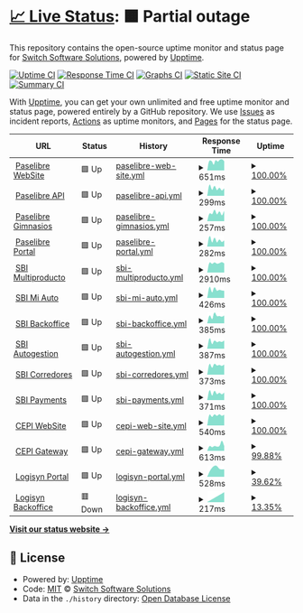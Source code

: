 # [📈 Live Status](https://switch-software-solutions.github.io/status-page): <!--live status--> **🟧 Partial outage**

This repository contains the open-source uptime monitor and status page for [Switch Software Solutions](https://switchsoftware.us), powered by [Upptime](https://github.com/upptime/upptime).

[![Uptime CI](https://github.com/switch-software-solutions/status-page/workflows/Uptime%20CI/badge.svg)](https://github.com/switch-software-solutions/status-page/actions?query=workflow%3A%22Uptime+CI%22)
[![Response Time CI](https://github.com/switch-software-solutions/status-page/workflows/Response%20Time%20CI/badge.svg)](https://github.com/switch-software-solutions/status-page/actions?query=workflow%3A%22Response+Time+CI%22)
[![Graphs CI](https://github.com/switch-software-solutions/status-page/workflows/Graphs%20CI/badge.svg)](https://github.com/switch-software-solutions/status-page/actions?query=workflow%3A%22Graphs+CI%22)
[![Static Site CI](https://github.com/switch-software-solutions/status-page/workflows/Static%20Site%20CI/badge.svg)](https://github.com/switch-software-solutions/status-page/actions?query=workflow%3A%22Static+Site+CI%22)
[![Summary CI](https://github.com/switch-software-solutions/status-page/workflows/Summary%20CI/badge.svg)](https://github.com/switch-software-solutions/status-page/actions?query=workflow%3A%22Summary+CI%22)

With [Upptime](https://upptime.js.org), you can get your own unlimited and free uptime monitor and status page, powered entirely by a GitHub repository. We use [Issues](https://github.com/switch-software-solutions/status-page/issues) as incident reports, [Actions](https://github.com/switch-software-solutions/status-page/actions) as uptime monitors, and [Pages](https://switch-software-solutions.github.io/status-page) for the status page.

<!--start: status pages-->
<!-- This summary is generated by Upptime (https://github.com/upptime/upptime) -->
<!-- Do not edit this manually, your changes will be overwritten -->
<!-- prettier-ignore -->
| URL | Status | History | Response Time | Uptime |
| --- | ------ | ------- | ------------- | ------ |
| <img alt="" src="https://paselibre.uy/assets/images/paselibreLogo.svg" height="13"> [Paselibre WebSite](https://paselibre.uy) | 🟩 Up | [paselibre-web-site.yml](https://github.com/Switch-Software-Solutions/status-page/commits/HEAD/history/paselibre-web-site.yml) | <details><summary><img alt="Response time graph" src="./graphs/paselibre-web-site/response-time-week.png" height="20"> 651ms</summary><br><a href="https://status.switchsoftware.us/history/paselibre-web-site"><img alt="Response time 513" src="https://img.shields.io/endpoint?url=https%3A%2F%2Fraw.githubusercontent.com%2FSwitch-Software-Solutions%2Fstatus-page%2FHEAD%2Fapi%2Fpaselibre-web-site%2Fresponse-time.json"></a><br><a href="https://status.switchsoftware.us/history/paselibre-web-site"><img alt="24-hour response time 635" src="https://img.shields.io/endpoint?url=https%3A%2F%2Fraw.githubusercontent.com%2FSwitch-Software-Solutions%2Fstatus-page%2FHEAD%2Fapi%2Fpaselibre-web-site%2Fresponse-time-day.json"></a><br><a href="https://status.switchsoftware.us/history/paselibre-web-site"><img alt="7-day response time 651" src="https://img.shields.io/endpoint?url=https%3A%2F%2Fraw.githubusercontent.com%2FSwitch-Software-Solutions%2Fstatus-page%2FHEAD%2Fapi%2Fpaselibre-web-site%2Fresponse-time-week.json"></a><br><a href="https://status.switchsoftware.us/history/paselibre-web-site"><img alt="30-day response time 1471" src="https://img.shields.io/endpoint?url=https%3A%2F%2Fraw.githubusercontent.com%2FSwitch-Software-Solutions%2Fstatus-page%2FHEAD%2Fapi%2Fpaselibre-web-site%2Fresponse-time-month.json"></a><br><a href="https://status.switchsoftware.us/history/paselibre-web-site"><img alt="1-year response time 594" src="https://img.shields.io/endpoint?url=https%3A%2F%2Fraw.githubusercontent.com%2FSwitch-Software-Solutions%2Fstatus-page%2FHEAD%2Fapi%2Fpaselibre-web-site%2Fresponse-time-year.json"></a></details> | <details><summary><a href="https://status.switchsoftware.us/history/paselibre-web-site">100.00%</a></summary><a href="https://status.switchsoftware.us/history/paselibre-web-site"><img alt="All-time uptime 99.99%" src="https://img.shields.io/endpoint?url=https%3A%2F%2Fraw.githubusercontent.com%2FSwitch-Software-Solutions%2Fstatus-page%2FHEAD%2Fapi%2Fpaselibre-web-site%2Fuptime.json"></a><br><a href="https://status.switchsoftware.us/history/paselibre-web-site"><img alt="24-hour uptime 100.00%" src="https://img.shields.io/endpoint?url=https%3A%2F%2Fraw.githubusercontent.com%2FSwitch-Software-Solutions%2Fstatus-page%2FHEAD%2Fapi%2Fpaselibre-web-site%2Fuptime-day.json"></a><br><a href="https://status.switchsoftware.us/history/paselibre-web-site"><img alt="7-day uptime 100.00%" src="https://img.shields.io/endpoint?url=https%3A%2F%2Fraw.githubusercontent.com%2FSwitch-Software-Solutions%2Fstatus-page%2FHEAD%2Fapi%2Fpaselibre-web-site%2Fuptime-week.json"></a><br><a href="https://status.switchsoftware.us/history/paselibre-web-site"><img alt="30-day uptime 99.90%" src="https://img.shields.io/endpoint?url=https%3A%2F%2Fraw.githubusercontent.com%2FSwitch-Software-Solutions%2Fstatus-page%2FHEAD%2Fapi%2Fpaselibre-web-site%2Fuptime-month.json"></a><br><a href="https://status.switchsoftware.us/history/paselibre-web-site"><img alt="1-year uptime 99.98%" src="https://img.shields.io/endpoint?url=https%3A%2F%2Fraw.githubusercontent.com%2FSwitch-Software-Solutions%2Fstatus-page%2FHEAD%2Fapi%2Fpaselibre-web-site%2Fuptime-year.json"></a></details>
| <img alt="" src="https://paselibre.uy/assets/images/paselibreLogo.svg" height="13"> [Paselibre API](https://api.paselibre.uy/api/health/liveness) | 🟩 Up | [paselibre-api.yml](https://github.com/Switch-Software-Solutions/status-page/commits/HEAD/history/paselibre-api.yml) | <details><summary><img alt="Response time graph" src="./graphs/paselibre-api/response-time-week.png" height="20"> 299ms</summary><br><a href="https://status.switchsoftware.us/history/paselibre-api"><img alt="Response time 489" src="https://img.shields.io/endpoint?url=https%3A%2F%2Fraw.githubusercontent.com%2FSwitch-Software-Solutions%2Fstatus-page%2FHEAD%2Fapi%2Fpaselibre-api%2Fresponse-time.json"></a><br><a href="https://status.switchsoftware.us/history/paselibre-api"><img alt="24-hour response time 290" src="https://img.shields.io/endpoint?url=https%3A%2F%2Fraw.githubusercontent.com%2FSwitch-Software-Solutions%2Fstatus-page%2FHEAD%2Fapi%2Fpaselibre-api%2Fresponse-time-day.json"></a><br><a href="https://status.switchsoftware.us/history/paselibre-api"><img alt="7-day response time 299" src="https://img.shields.io/endpoint?url=https%3A%2F%2Fraw.githubusercontent.com%2FSwitch-Software-Solutions%2Fstatus-page%2FHEAD%2Fapi%2Fpaselibre-api%2Fresponse-time-week.json"></a><br><a href="https://status.switchsoftware.us/history/paselibre-api"><img alt="30-day response time 1276" src="https://img.shields.io/endpoint?url=https%3A%2F%2Fraw.githubusercontent.com%2FSwitch-Software-Solutions%2Fstatus-page%2FHEAD%2Fapi%2Fpaselibre-api%2Fresponse-time-month.json"></a><br><a href="https://status.switchsoftware.us/history/paselibre-api"><img alt="1-year response time 559" src="https://img.shields.io/endpoint?url=https%3A%2F%2Fraw.githubusercontent.com%2FSwitch-Software-Solutions%2Fstatus-page%2FHEAD%2Fapi%2Fpaselibre-api%2Fresponse-time-year.json"></a></details> | <details><summary><a href="https://status.switchsoftware.us/history/paselibre-api">100.00%</a></summary><a href="https://status.switchsoftware.us/history/paselibre-api"><img alt="All-time uptime 99.95%" src="https://img.shields.io/endpoint?url=https%3A%2F%2Fraw.githubusercontent.com%2FSwitch-Software-Solutions%2Fstatus-page%2FHEAD%2Fapi%2Fpaselibre-api%2Fuptime.json"></a><br><a href="https://status.switchsoftware.us/history/paselibre-api"><img alt="24-hour uptime 100.00%" src="https://img.shields.io/endpoint?url=https%3A%2F%2Fraw.githubusercontent.com%2FSwitch-Software-Solutions%2Fstatus-page%2FHEAD%2Fapi%2Fpaselibre-api%2Fuptime-day.json"></a><br><a href="https://status.switchsoftware.us/history/paselibre-api"><img alt="7-day uptime 100.00%" src="https://img.shields.io/endpoint?url=https%3A%2F%2Fraw.githubusercontent.com%2FSwitch-Software-Solutions%2Fstatus-page%2FHEAD%2Fapi%2Fpaselibre-api%2Fuptime-week.json"></a><br><a href="https://status.switchsoftware.us/history/paselibre-api"><img alt="30-day uptime 99.61%" src="https://img.shields.io/endpoint?url=https%3A%2F%2Fraw.githubusercontent.com%2FSwitch-Software-Solutions%2Fstatus-page%2FHEAD%2Fapi%2Fpaselibre-api%2Fuptime-month.json"></a><br><a href="https://status.switchsoftware.us/history/paselibre-api"><img alt="1-year uptime 99.91%" src="https://img.shields.io/endpoint?url=https%3A%2F%2Fraw.githubusercontent.com%2FSwitch-Software-Solutions%2Fstatus-page%2FHEAD%2Fapi%2Fpaselibre-api%2Fuptime-year.json"></a></details>
| <img alt="" src="https://paselibre.uy/assets/images/paselibreLogo.svg" height="13"> [Paselibre Gimnasios](https://gimnasio.paselibre.uy) | 🟩 Up | [paselibre-gimnasios.yml](https://github.com/Switch-Software-Solutions/status-page/commits/HEAD/history/paselibre-gimnasios.yml) | <details><summary><img alt="Response time graph" src="./graphs/paselibre-gimnasios/response-time-week.png" height="20"> 257ms</summary><br><a href="https://status.switchsoftware.us/history/paselibre-gimnasios"><img alt="Response time 226" src="https://img.shields.io/endpoint?url=https%3A%2F%2Fraw.githubusercontent.com%2FSwitch-Software-Solutions%2Fstatus-page%2FHEAD%2Fapi%2Fpaselibre-gimnasios%2Fresponse-time.json"></a><br><a href="https://status.switchsoftware.us/history/paselibre-gimnasios"><img alt="24-hour response time 311" src="https://img.shields.io/endpoint?url=https%3A%2F%2Fraw.githubusercontent.com%2FSwitch-Software-Solutions%2Fstatus-page%2FHEAD%2Fapi%2Fpaselibre-gimnasios%2Fresponse-time-day.json"></a><br><a href="https://status.switchsoftware.us/history/paselibre-gimnasios"><img alt="7-day response time 257" src="https://img.shields.io/endpoint?url=https%3A%2F%2Fraw.githubusercontent.com%2FSwitch-Software-Solutions%2Fstatus-page%2FHEAD%2Fapi%2Fpaselibre-gimnasios%2Fresponse-time-week.json"></a><br><a href="https://status.switchsoftware.us/history/paselibre-gimnasios"><img alt="30-day response time 227" src="https://img.shields.io/endpoint?url=https%3A%2F%2Fraw.githubusercontent.com%2FSwitch-Software-Solutions%2Fstatus-page%2FHEAD%2Fapi%2Fpaselibre-gimnasios%2Fresponse-time-month.json"></a><br><a href="https://status.switchsoftware.us/history/paselibre-gimnasios"><img alt="1-year response time 234" src="https://img.shields.io/endpoint?url=https%3A%2F%2Fraw.githubusercontent.com%2FSwitch-Software-Solutions%2Fstatus-page%2FHEAD%2Fapi%2Fpaselibre-gimnasios%2Fresponse-time-year.json"></a></details> | <details><summary><a href="https://status.switchsoftware.us/history/paselibre-gimnasios">100.00%</a></summary><a href="https://status.switchsoftware.us/history/paselibre-gimnasios"><img alt="All-time uptime 100.00%" src="https://img.shields.io/endpoint?url=https%3A%2F%2Fraw.githubusercontent.com%2FSwitch-Software-Solutions%2Fstatus-page%2FHEAD%2Fapi%2Fpaselibre-gimnasios%2Fuptime.json"></a><br><a href="https://status.switchsoftware.us/history/paselibre-gimnasios"><img alt="24-hour uptime 100.00%" src="https://img.shields.io/endpoint?url=https%3A%2F%2Fraw.githubusercontent.com%2FSwitch-Software-Solutions%2Fstatus-page%2FHEAD%2Fapi%2Fpaselibre-gimnasios%2Fuptime-day.json"></a><br><a href="https://status.switchsoftware.us/history/paselibre-gimnasios"><img alt="7-day uptime 100.00%" src="https://img.shields.io/endpoint?url=https%3A%2F%2Fraw.githubusercontent.com%2FSwitch-Software-Solutions%2Fstatus-page%2FHEAD%2Fapi%2Fpaselibre-gimnasios%2Fuptime-week.json"></a><br><a href="https://status.switchsoftware.us/history/paselibre-gimnasios"><img alt="30-day uptime 100.00%" src="https://img.shields.io/endpoint?url=https%3A%2F%2Fraw.githubusercontent.com%2FSwitch-Software-Solutions%2Fstatus-page%2FHEAD%2Fapi%2Fpaselibre-gimnasios%2Fuptime-month.json"></a><br><a href="https://status.switchsoftware.us/history/paselibre-gimnasios"><img alt="1-year uptime 99.99%" src="https://img.shields.io/endpoint?url=https%3A%2F%2Fraw.githubusercontent.com%2FSwitch-Software-Solutions%2Fstatus-page%2FHEAD%2Fapi%2Fpaselibre-gimnasios%2Fuptime-year.json"></a></details>
| <img alt="" src="https://paselibre.uy/assets/images/paselibreLogo.svg" height="13"> [Paselibre Portal](https://portal.paselibre.uy) | 🟩 Up | [paselibre-portal.yml](https://github.com/Switch-Software-Solutions/status-page/commits/HEAD/history/paselibre-portal.yml) | <details><summary><img alt="Response time graph" src="./graphs/paselibre-portal/response-time-week.png" height="20"> 282ms</summary><br><a href="https://status.switchsoftware.us/history/paselibre-portal"><img alt="Response time 240" src="https://img.shields.io/endpoint?url=https%3A%2F%2Fraw.githubusercontent.com%2FSwitch-Software-Solutions%2Fstatus-page%2FHEAD%2Fapi%2Fpaselibre-portal%2Fresponse-time.json"></a><br><a href="https://status.switchsoftware.us/history/paselibre-portal"><img alt="24-hour response time 266" src="https://img.shields.io/endpoint?url=https%3A%2F%2Fraw.githubusercontent.com%2FSwitch-Software-Solutions%2Fstatus-page%2FHEAD%2Fapi%2Fpaselibre-portal%2Fresponse-time-day.json"></a><br><a href="https://status.switchsoftware.us/history/paselibre-portal"><img alt="7-day response time 282" src="https://img.shields.io/endpoint?url=https%3A%2F%2Fraw.githubusercontent.com%2FSwitch-Software-Solutions%2Fstatus-page%2FHEAD%2Fapi%2Fpaselibre-portal%2Fresponse-time-week.json"></a><br><a href="https://status.switchsoftware.us/history/paselibre-portal"><img alt="30-day response time 234" src="https://img.shields.io/endpoint?url=https%3A%2F%2Fraw.githubusercontent.com%2FSwitch-Software-Solutions%2Fstatus-page%2FHEAD%2Fapi%2Fpaselibre-portal%2Fresponse-time-month.json"></a><br><a href="https://status.switchsoftware.us/history/paselibre-portal"><img alt="1-year response time 250" src="https://img.shields.io/endpoint?url=https%3A%2F%2Fraw.githubusercontent.com%2FSwitch-Software-Solutions%2Fstatus-page%2FHEAD%2Fapi%2Fpaselibre-portal%2Fresponse-time-year.json"></a></details> | <details><summary><a href="https://status.switchsoftware.us/history/paselibre-portal">100.00%</a></summary><a href="https://status.switchsoftware.us/history/paselibre-portal"><img alt="All-time uptime 100.00%" src="https://img.shields.io/endpoint?url=https%3A%2F%2Fraw.githubusercontent.com%2FSwitch-Software-Solutions%2Fstatus-page%2FHEAD%2Fapi%2Fpaselibre-portal%2Fuptime.json"></a><br><a href="https://status.switchsoftware.us/history/paselibre-portal"><img alt="24-hour uptime 100.00%" src="https://img.shields.io/endpoint?url=https%3A%2F%2Fraw.githubusercontent.com%2FSwitch-Software-Solutions%2Fstatus-page%2FHEAD%2Fapi%2Fpaselibre-portal%2Fuptime-day.json"></a><br><a href="https://status.switchsoftware.us/history/paselibre-portal"><img alt="7-day uptime 100.00%" src="https://img.shields.io/endpoint?url=https%3A%2F%2Fraw.githubusercontent.com%2FSwitch-Software-Solutions%2Fstatus-page%2FHEAD%2Fapi%2Fpaselibre-portal%2Fuptime-week.json"></a><br><a href="https://status.switchsoftware.us/history/paselibre-portal"><img alt="30-day uptime 100.00%" src="https://img.shields.io/endpoint?url=https%3A%2F%2Fraw.githubusercontent.com%2FSwitch-Software-Solutions%2Fstatus-page%2FHEAD%2Fapi%2Fpaselibre-portal%2Fuptime-month.json"></a><br><a href="https://status.switchsoftware.us/history/paselibre-portal"><img alt="1-year uptime 99.99%" src="https://img.shields.io/endpoint?url=https%3A%2F%2Fraw.githubusercontent.com%2FSwitch-Software-Solutions%2Fstatus-page%2FHEAD%2Fapi%2Fpaselibre-portal%2Fuptime-year.json"></a></details>
| <img alt="" src="https://sbi.uy/assets/images/logos/logo-SBI.svg" height="13"> [SBI Multiproducto](https://sbi.uy) | 🟩 Up | [sbi-multiproducto.yml](https://github.com/Switch-Software-Solutions/status-page/commits/HEAD/history/sbi-multiproducto.yml) | <details><summary><img alt="Response time graph" src="./graphs/sbi-multiproducto/response-time-week.png" height="20"> 2910ms</summary><br><a href="https://status.switchsoftware.us/history/sbi-multiproducto"><img alt="Response time 1739" src="https://img.shields.io/endpoint?url=https%3A%2F%2Fraw.githubusercontent.com%2FSwitch-Software-Solutions%2Fstatus-page%2FHEAD%2Fapi%2Fsbi-multiproducto%2Fresponse-time.json"></a><br><a href="https://status.switchsoftware.us/history/sbi-multiproducto"><img alt="24-hour response time 2786" src="https://img.shields.io/endpoint?url=https%3A%2F%2Fraw.githubusercontent.com%2FSwitch-Software-Solutions%2Fstatus-page%2FHEAD%2Fapi%2Fsbi-multiproducto%2Fresponse-time-day.json"></a><br><a href="https://status.switchsoftware.us/history/sbi-multiproducto"><img alt="7-day response time 2910" src="https://img.shields.io/endpoint?url=https%3A%2F%2Fraw.githubusercontent.com%2FSwitch-Software-Solutions%2Fstatus-page%2FHEAD%2Fapi%2Fsbi-multiproducto%2Fresponse-time-week.json"></a><br><a href="https://status.switchsoftware.us/history/sbi-multiproducto"><img alt="30-day response time 3208" src="https://img.shields.io/endpoint?url=https%3A%2F%2Fraw.githubusercontent.com%2FSwitch-Software-Solutions%2Fstatus-page%2FHEAD%2Fapi%2Fsbi-multiproducto%2Fresponse-time-month.json"></a><br><a href="https://status.switchsoftware.us/history/sbi-multiproducto"><img alt="1-year response time 2187" src="https://img.shields.io/endpoint?url=https%3A%2F%2Fraw.githubusercontent.com%2FSwitch-Software-Solutions%2Fstatus-page%2FHEAD%2Fapi%2Fsbi-multiproducto%2Fresponse-time-year.json"></a></details> | <details><summary><a href="https://status.switchsoftware.us/history/sbi-multiproducto">100.00%</a></summary><a href="https://status.switchsoftware.us/history/sbi-multiproducto"><img alt="All-time uptime 98.20%" src="https://img.shields.io/endpoint?url=https%3A%2F%2Fraw.githubusercontent.com%2FSwitch-Software-Solutions%2Fstatus-page%2FHEAD%2Fapi%2Fsbi-multiproducto%2Fuptime.json"></a><br><a href="https://status.switchsoftware.us/history/sbi-multiproducto"><img alt="24-hour uptime 100.00%" src="https://img.shields.io/endpoint?url=https%3A%2F%2Fraw.githubusercontent.com%2FSwitch-Software-Solutions%2Fstatus-page%2FHEAD%2Fapi%2Fsbi-multiproducto%2Fuptime-day.json"></a><br><a href="https://status.switchsoftware.us/history/sbi-multiproducto"><img alt="7-day uptime 100.00%" src="https://img.shields.io/endpoint?url=https%3A%2F%2Fraw.githubusercontent.com%2FSwitch-Software-Solutions%2Fstatus-page%2FHEAD%2Fapi%2Fsbi-multiproducto%2Fuptime-week.json"></a><br><a href="https://status.switchsoftware.us/history/sbi-multiproducto"><img alt="30-day uptime 63.97%" src="https://img.shields.io/endpoint?url=https%3A%2F%2Fraw.githubusercontent.com%2FSwitch-Software-Solutions%2Fstatus-page%2FHEAD%2Fapi%2Fsbi-multiproducto%2Fuptime-month.json"></a><br><a href="https://status.switchsoftware.us/history/sbi-multiproducto"><img alt="1-year uptime 96.80%" src="https://img.shields.io/endpoint?url=https%3A%2F%2Fraw.githubusercontent.com%2FSwitch-Software-Solutions%2Fstatus-page%2FHEAD%2Fapi%2Fsbi-multiproducto%2Fuptime-year.json"></a></details>
| <img alt="" src="https://sbi.uy/assets/images/logos/logo-SBI.svg" height="13"> [SBI Mi Auto](https://miauto.sbi.uy) | 🟩 Up | [sbi-mi-auto.yml](https://github.com/Switch-Software-Solutions/status-page/commits/HEAD/history/sbi-mi-auto.yml) | <details><summary><img alt="Response time graph" src="./graphs/sbi-mi-auto/response-time-week.png" height="20"> 426ms</summary><br><a href="https://status.switchsoftware.us/history/sbi-mi-auto"><img alt="Response time 328" src="https://img.shields.io/endpoint?url=https%3A%2F%2Fraw.githubusercontent.com%2FSwitch-Software-Solutions%2Fstatus-page%2FHEAD%2Fapi%2Fsbi-mi-auto%2Fresponse-time.json"></a><br><a href="https://status.switchsoftware.us/history/sbi-mi-auto"><img alt="24-hour response time 371" src="https://img.shields.io/endpoint?url=https%3A%2F%2Fraw.githubusercontent.com%2FSwitch-Software-Solutions%2Fstatus-page%2FHEAD%2Fapi%2Fsbi-mi-auto%2Fresponse-time-day.json"></a><br><a href="https://status.switchsoftware.us/history/sbi-mi-auto"><img alt="7-day response time 426" src="https://img.shields.io/endpoint?url=https%3A%2F%2Fraw.githubusercontent.com%2FSwitch-Software-Solutions%2Fstatus-page%2FHEAD%2Fapi%2Fsbi-mi-auto%2Fresponse-time-week.json"></a><br><a href="https://status.switchsoftware.us/history/sbi-mi-auto"><img alt="30-day response time 342" src="https://img.shields.io/endpoint?url=https%3A%2F%2Fraw.githubusercontent.com%2FSwitch-Software-Solutions%2Fstatus-page%2FHEAD%2Fapi%2Fsbi-mi-auto%2Fresponse-time-month.json"></a><br><a href="https://status.switchsoftware.us/history/sbi-mi-auto"><img alt="1-year response time 346" src="https://img.shields.io/endpoint?url=https%3A%2F%2Fraw.githubusercontent.com%2FSwitch-Software-Solutions%2Fstatus-page%2FHEAD%2Fapi%2Fsbi-mi-auto%2Fresponse-time-year.json"></a></details> | <details><summary><a href="https://status.switchsoftware.us/history/sbi-mi-auto">100.00%</a></summary><a href="https://status.switchsoftware.us/history/sbi-mi-auto"><img alt="All-time uptime 99.91%" src="https://img.shields.io/endpoint?url=https%3A%2F%2Fraw.githubusercontent.com%2FSwitch-Software-Solutions%2Fstatus-page%2FHEAD%2Fapi%2Fsbi-mi-auto%2Fuptime.json"></a><br><a href="https://status.switchsoftware.us/history/sbi-mi-auto"><img alt="24-hour uptime 100.00%" src="https://img.shields.io/endpoint?url=https%3A%2F%2Fraw.githubusercontent.com%2FSwitch-Software-Solutions%2Fstatus-page%2FHEAD%2Fapi%2Fsbi-mi-auto%2Fuptime-day.json"></a><br><a href="https://status.switchsoftware.us/history/sbi-mi-auto"><img alt="7-day uptime 100.00%" src="https://img.shields.io/endpoint?url=https%3A%2F%2Fraw.githubusercontent.com%2FSwitch-Software-Solutions%2Fstatus-page%2FHEAD%2Fapi%2Fsbi-mi-auto%2Fuptime-week.json"></a><br><a href="https://status.switchsoftware.us/history/sbi-mi-auto"><img alt="30-day uptime 100.00%" src="https://img.shields.io/endpoint?url=https%3A%2F%2Fraw.githubusercontent.com%2FSwitch-Software-Solutions%2Fstatus-page%2FHEAD%2Fapi%2Fsbi-mi-auto%2Fuptime-month.json"></a><br><a href="https://status.switchsoftware.us/history/sbi-mi-auto"><img alt="1-year uptime 99.98%" src="https://img.shields.io/endpoint?url=https%3A%2F%2Fraw.githubusercontent.com%2FSwitch-Software-Solutions%2Fstatus-page%2FHEAD%2Fapi%2Fsbi-mi-auto%2Fuptime-year.json"></a></details>
| <img alt="" src="https://sbi.uy/assets/images/logos/logo-SBI.svg" height="13"> [SBI Backoffice](https://back.sbi.uy) | 🟩 Up | [sbi-backoffice.yml](https://github.com/Switch-Software-Solutions/status-page/commits/HEAD/history/sbi-backoffice.yml) | <details><summary><img alt="Response time graph" src="./graphs/sbi-backoffice/response-time-week.png" height="20"> 385ms</summary><br><a href="https://status.switchsoftware.us/history/sbi-backoffice"><img alt="Response time 371" src="https://img.shields.io/endpoint?url=https%3A%2F%2Fraw.githubusercontent.com%2FSwitch-Software-Solutions%2Fstatus-page%2FHEAD%2Fapi%2Fsbi-backoffice%2Fresponse-time.json"></a><br><a href="https://status.switchsoftware.us/history/sbi-backoffice"><img alt="24-hour response time 404" src="https://img.shields.io/endpoint?url=https%3A%2F%2Fraw.githubusercontent.com%2FSwitch-Software-Solutions%2Fstatus-page%2FHEAD%2Fapi%2Fsbi-backoffice%2Fresponse-time-day.json"></a><br><a href="https://status.switchsoftware.us/history/sbi-backoffice"><img alt="7-day response time 385" src="https://img.shields.io/endpoint?url=https%3A%2F%2Fraw.githubusercontent.com%2FSwitch-Software-Solutions%2Fstatus-page%2FHEAD%2Fapi%2Fsbi-backoffice%2Fresponse-time-week.json"></a><br><a href="https://status.switchsoftware.us/history/sbi-backoffice"><img alt="30-day response time 333" src="https://img.shields.io/endpoint?url=https%3A%2F%2Fraw.githubusercontent.com%2FSwitch-Software-Solutions%2Fstatus-page%2FHEAD%2Fapi%2Fsbi-backoffice%2Fresponse-time-month.json"></a><br><a href="https://status.switchsoftware.us/history/sbi-backoffice"><img alt="1-year response time 357" src="https://img.shields.io/endpoint?url=https%3A%2F%2Fraw.githubusercontent.com%2FSwitch-Software-Solutions%2Fstatus-page%2FHEAD%2Fapi%2Fsbi-backoffice%2Fresponse-time-year.json"></a></details> | <details><summary><a href="https://status.switchsoftware.us/history/sbi-backoffice">100.00%</a></summary><a href="https://status.switchsoftware.us/history/sbi-backoffice"><img alt="All-time uptime 99.75%" src="https://img.shields.io/endpoint?url=https%3A%2F%2Fraw.githubusercontent.com%2FSwitch-Software-Solutions%2Fstatus-page%2FHEAD%2Fapi%2Fsbi-backoffice%2Fuptime.json"></a><br><a href="https://status.switchsoftware.us/history/sbi-backoffice"><img alt="24-hour uptime 100.00%" src="https://img.shields.io/endpoint?url=https%3A%2F%2Fraw.githubusercontent.com%2FSwitch-Software-Solutions%2Fstatus-page%2FHEAD%2Fapi%2Fsbi-backoffice%2Fuptime-day.json"></a><br><a href="https://status.switchsoftware.us/history/sbi-backoffice"><img alt="7-day uptime 100.00%" src="https://img.shields.io/endpoint?url=https%3A%2F%2Fraw.githubusercontent.com%2FSwitch-Software-Solutions%2Fstatus-page%2FHEAD%2Fapi%2Fsbi-backoffice%2Fuptime-week.json"></a><br><a href="https://status.switchsoftware.us/history/sbi-backoffice"><img alt="30-day uptime 100.00%" src="https://img.shields.io/endpoint?url=https%3A%2F%2Fraw.githubusercontent.com%2FSwitch-Software-Solutions%2Fstatus-page%2FHEAD%2Fapi%2Fsbi-backoffice%2Fuptime-month.json"></a><br><a href="https://status.switchsoftware.us/history/sbi-backoffice"><img alt="1-year uptime 99.93%" src="https://img.shields.io/endpoint?url=https%3A%2F%2Fraw.githubusercontent.com%2FSwitch-Software-Solutions%2Fstatus-page%2FHEAD%2Fapi%2Fsbi-backoffice%2Fuptime-year.json"></a></details>
| <img alt="" src="https://sbi.uy/assets/images/logos/logo-SBI.svg" height="13"> [SBI Autogestion](https://autogestion.sbi.uy) | 🟩 Up | [sbi-autogestion.yml](https://github.com/Switch-Software-Solutions/status-page/commits/HEAD/history/sbi-autogestion.yml) | <details><summary><img alt="Response time graph" src="./graphs/sbi-autogestion/response-time-week.png" height="20"> 387ms</summary><br><a href="https://status.switchsoftware.us/history/sbi-autogestion"><img alt="Response time 365" src="https://img.shields.io/endpoint?url=https%3A%2F%2Fraw.githubusercontent.com%2FSwitch-Software-Solutions%2Fstatus-page%2FHEAD%2Fapi%2Fsbi-autogestion%2Fresponse-time.json"></a><br><a href="https://status.switchsoftware.us/history/sbi-autogestion"><img alt="24-hour response time 427" src="https://img.shields.io/endpoint?url=https%3A%2F%2Fraw.githubusercontent.com%2FSwitch-Software-Solutions%2Fstatus-page%2FHEAD%2Fapi%2Fsbi-autogestion%2Fresponse-time-day.json"></a><br><a href="https://status.switchsoftware.us/history/sbi-autogestion"><img alt="7-day response time 387" src="https://img.shields.io/endpoint?url=https%3A%2F%2Fraw.githubusercontent.com%2FSwitch-Software-Solutions%2Fstatus-page%2FHEAD%2Fapi%2Fsbi-autogestion%2Fresponse-time-week.json"></a><br><a href="https://status.switchsoftware.us/history/sbi-autogestion"><img alt="30-day response time 332" src="https://img.shields.io/endpoint?url=https%3A%2F%2Fraw.githubusercontent.com%2FSwitch-Software-Solutions%2Fstatus-page%2FHEAD%2Fapi%2Fsbi-autogestion%2Fresponse-time-month.json"></a><br><a href="https://status.switchsoftware.us/history/sbi-autogestion"><img alt="1-year response time 402" src="https://img.shields.io/endpoint?url=https%3A%2F%2Fraw.githubusercontent.com%2FSwitch-Software-Solutions%2Fstatus-page%2FHEAD%2Fapi%2Fsbi-autogestion%2Fresponse-time-year.json"></a></details> | <details><summary><a href="https://status.switchsoftware.us/history/sbi-autogestion">100.00%</a></summary><a href="https://status.switchsoftware.us/history/sbi-autogestion"><img alt="All-time uptime 99.75%" src="https://img.shields.io/endpoint?url=https%3A%2F%2Fraw.githubusercontent.com%2FSwitch-Software-Solutions%2Fstatus-page%2FHEAD%2Fapi%2Fsbi-autogestion%2Fuptime.json"></a><br><a href="https://status.switchsoftware.us/history/sbi-autogestion"><img alt="24-hour uptime 100.00%" src="https://img.shields.io/endpoint?url=https%3A%2F%2Fraw.githubusercontent.com%2FSwitch-Software-Solutions%2Fstatus-page%2FHEAD%2Fapi%2Fsbi-autogestion%2Fuptime-day.json"></a><br><a href="https://status.switchsoftware.us/history/sbi-autogestion"><img alt="7-day uptime 100.00%" src="https://img.shields.io/endpoint?url=https%3A%2F%2Fraw.githubusercontent.com%2FSwitch-Software-Solutions%2Fstatus-page%2FHEAD%2Fapi%2Fsbi-autogestion%2Fuptime-week.json"></a><br><a href="https://status.switchsoftware.us/history/sbi-autogestion"><img alt="30-day uptime 100.00%" src="https://img.shields.io/endpoint?url=https%3A%2F%2Fraw.githubusercontent.com%2FSwitch-Software-Solutions%2Fstatus-page%2FHEAD%2Fapi%2Fsbi-autogestion%2Fuptime-month.json"></a><br><a href="https://status.switchsoftware.us/history/sbi-autogestion"><img alt="1-year uptime 99.93%" src="https://img.shields.io/endpoint?url=https%3A%2F%2Fraw.githubusercontent.com%2FSwitch-Software-Solutions%2Fstatus-page%2FHEAD%2Fapi%2Fsbi-autogestion%2Fuptime-year.json"></a></details>
| <img alt="" src="https://sbi.uy/assets/images/logos/logo-SBI.svg" height="13"> [SBI Corredores](https://corredores.sbi.uy) | 🟩 Up | [sbi-corredores.yml](https://github.com/Switch-Software-Solutions/status-page/commits/HEAD/history/sbi-corredores.yml) | <details><summary><img alt="Response time graph" src="./graphs/sbi-corredores/response-time-week.png" height="20"> 373ms</summary><br><a href="https://status.switchsoftware.us/history/sbi-corredores"><img alt="Response time 319" src="https://img.shields.io/endpoint?url=https%3A%2F%2Fraw.githubusercontent.com%2FSwitch-Software-Solutions%2Fstatus-page%2FHEAD%2Fapi%2Fsbi-corredores%2Fresponse-time.json"></a><br><a href="https://status.switchsoftware.us/history/sbi-corredores"><img alt="24-hour response time 396" src="https://img.shields.io/endpoint?url=https%3A%2F%2Fraw.githubusercontent.com%2FSwitch-Software-Solutions%2Fstatus-page%2FHEAD%2Fapi%2Fsbi-corredores%2Fresponse-time-day.json"></a><br><a href="https://status.switchsoftware.us/history/sbi-corredores"><img alt="7-day response time 373" src="https://img.shields.io/endpoint?url=https%3A%2F%2Fraw.githubusercontent.com%2FSwitch-Software-Solutions%2Fstatus-page%2FHEAD%2Fapi%2Fsbi-corredores%2Fresponse-time-week.json"></a><br><a href="https://status.switchsoftware.us/history/sbi-corredores"><img alt="30-day response time 330" src="https://img.shields.io/endpoint?url=https%3A%2F%2Fraw.githubusercontent.com%2FSwitch-Software-Solutions%2Fstatus-page%2FHEAD%2Fapi%2Fsbi-corredores%2Fresponse-time-month.json"></a><br><a href="https://status.switchsoftware.us/history/sbi-corredores"><img alt="1-year response time 333" src="https://img.shields.io/endpoint?url=https%3A%2F%2Fraw.githubusercontent.com%2FSwitch-Software-Solutions%2Fstatus-page%2FHEAD%2Fapi%2Fsbi-corredores%2Fresponse-time-year.json"></a></details> | <details><summary><a href="https://status.switchsoftware.us/history/sbi-corredores">100.00%</a></summary><a href="https://status.switchsoftware.us/history/sbi-corredores"><img alt="All-time uptime 99.92%" src="https://img.shields.io/endpoint?url=https%3A%2F%2Fraw.githubusercontent.com%2FSwitch-Software-Solutions%2Fstatus-page%2FHEAD%2Fapi%2Fsbi-corredores%2Fuptime.json"></a><br><a href="https://status.switchsoftware.us/history/sbi-corredores"><img alt="24-hour uptime 100.00%" src="https://img.shields.io/endpoint?url=https%3A%2F%2Fraw.githubusercontent.com%2FSwitch-Software-Solutions%2Fstatus-page%2FHEAD%2Fapi%2Fsbi-corredores%2Fuptime-day.json"></a><br><a href="https://status.switchsoftware.us/history/sbi-corredores"><img alt="7-day uptime 100.00%" src="https://img.shields.io/endpoint?url=https%3A%2F%2Fraw.githubusercontent.com%2FSwitch-Software-Solutions%2Fstatus-page%2FHEAD%2Fapi%2Fsbi-corredores%2Fuptime-week.json"></a><br><a href="https://status.switchsoftware.us/history/sbi-corredores"><img alt="30-day uptime 100.00%" src="https://img.shields.io/endpoint?url=https%3A%2F%2Fraw.githubusercontent.com%2FSwitch-Software-Solutions%2Fstatus-page%2FHEAD%2Fapi%2Fsbi-corredores%2Fuptime-month.json"></a><br><a href="https://status.switchsoftware.us/history/sbi-corredores"><img alt="1-year uptime 99.99%" src="https://img.shields.io/endpoint?url=https%3A%2F%2Fraw.githubusercontent.com%2FSwitch-Software-Solutions%2Fstatus-page%2FHEAD%2Fapi%2Fsbi-corredores%2Fuptime-year.json"></a></details>
| <img alt="" src="https://sbi.uy/assets/images/logos/logo-SBI.svg" height="13"> [SBI Payments](https://payments.sbi.uy) | 🟩 Up | [sbi-payments.yml](https://github.com/Switch-Software-Solutions/status-page/commits/HEAD/history/sbi-payments.yml) | <details><summary><img alt="Response time graph" src="./graphs/sbi-payments/response-time-week.png" height="20"> 371ms</summary><br><a href="https://status.switchsoftware.us/history/sbi-payments"><img alt="Response time 297" src="https://img.shields.io/endpoint?url=https%3A%2F%2Fraw.githubusercontent.com%2FSwitch-Software-Solutions%2Fstatus-page%2FHEAD%2Fapi%2Fsbi-payments%2Fresponse-time.json"></a><br><a href="https://status.switchsoftware.us/history/sbi-payments"><img alt="24-hour response time 384" src="https://img.shields.io/endpoint?url=https%3A%2F%2Fraw.githubusercontent.com%2FSwitch-Software-Solutions%2Fstatus-page%2FHEAD%2Fapi%2Fsbi-payments%2Fresponse-time-day.json"></a><br><a href="https://status.switchsoftware.us/history/sbi-payments"><img alt="7-day response time 371" src="https://img.shields.io/endpoint?url=https%3A%2F%2Fraw.githubusercontent.com%2FSwitch-Software-Solutions%2Fstatus-page%2FHEAD%2Fapi%2Fsbi-payments%2Fresponse-time-week.json"></a><br><a href="https://status.switchsoftware.us/history/sbi-payments"><img alt="30-day response time 282" src="https://img.shields.io/endpoint?url=https%3A%2F%2Fraw.githubusercontent.com%2FSwitch-Software-Solutions%2Fstatus-page%2FHEAD%2Fapi%2Fsbi-payments%2Fresponse-time-month.json"></a><br><a href="https://status.switchsoftware.us/history/sbi-payments"><img alt="1-year response time 310" src="https://img.shields.io/endpoint?url=https%3A%2F%2Fraw.githubusercontent.com%2FSwitch-Software-Solutions%2Fstatus-page%2FHEAD%2Fapi%2Fsbi-payments%2Fresponse-time-year.json"></a></details> | <details><summary><a href="https://status.switchsoftware.us/history/sbi-payments">100.00%</a></summary><a href="https://status.switchsoftware.us/history/sbi-payments"><img alt="All-time uptime 99.68%" src="https://img.shields.io/endpoint?url=https%3A%2F%2Fraw.githubusercontent.com%2FSwitch-Software-Solutions%2Fstatus-page%2FHEAD%2Fapi%2Fsbi-payments%2Fuptime.json"></a><br><a href="https://status.switchsoftware.us/history/sbi-payments"><img alt="24-hour uptime 100.00%" src="https://img.shields.io/endpoint?url=https%3A%2F%2Fraw.githubusercontent.com%2FSwitch-Software-Solutions%2Fstatus-page%2FHEAD%2Fapi%2Fsbi-payments%2Fuptime-day.json"></a><br><a href="https://status.switchsoftware.us/history/sbi-payments"><img alt="7-day uptime 100.00%" src="https://img.shields.io/endpoint?url=https%3A%2F%2Fraw.githubusercontent.com%2FSwitch-Software-Solutions%2Fstatus-page%2FHEAD%2Fapi%2Fsbi-payments%2Fuptime-week.json"></a><br><a href="https://status.switchsoftware.us/history/sbi-payments"><img alt="30-day uptime 100.00%" src="https://img.shields.io/endpoint?url=https%3A%2F%2Fraw.githubusercontent.com%2FSwitch-Software-Solutions%2Fstatus-page%2FHEAD%2Fapi%2Fsbi-payments%2Fuptime-month.json"></a><br><a href="https://status.switchsoftware.us/history/sbi-payments"><img alt="1-year uptime 99.79%" src="https://img.shields.io/endpoint?url=https%3A%2F%2Fraw.githubusercontent.com%2FSwitch-Software-Solutions%2Fstatus-page%2FHEAD%2Fapi%2Fsbi-payments%2Fuptime-year.json"></a></details>
| <img alt="" src="https://icons.duckduckgo.com/ip3/web-cau-prod.switch.com.uy.ico" height="13"> [CEPI WebSite](http://web-cau-prod.switch.com.uy) | 🟩 Up | [cepi-web-site.yml](https://github.com/Switch-Software-Solutions/status-page/commits/HEAD/history/cepi-web-site.yml) | <details><summary><img alt="Response time graph" src="./graphs/cepi-web-site/response-time-week.png" height="20"> 540ms</summary><br><a href="https://status.switchsoftware.us/history/cepi-web-site"><img alt="Response time 635" src="https://img.shields.io/endpoint?url=https%3A%2F%2Fraw.githubusercontent.com%2FSwitch-Software-Solutions%2Fstatus-page%2FHEAD%2Fapi%2Fcepi-web-site%2Fresponse-time.json"></a><br><a href="https://status.switchsoftware.us/history/cepi-web-site"><img alt="24-hour response time 565" src="https://img.shields.io/endpoint?url=https%3A%2F%2Fraw.githubusercontent.com%2FSwitch-Software-Solutions%2Fstatus-page%2FHEAD%2Fapi%2Fcepi-web-site%2Fresponse-time-day.json"></a><br><a href="https://status.switchsoftware.us/history/cepi-web-site"><img alt="7-day response time 540" src="https://img.shields.io/endpoint?url=https%3A%2F%2Fraw.githubusercontent.com%2FSwitch-Software-Solutions%2Fstatus-page%2FHEAD%2Fapi%2Fcepi-web-site%2Fresponse-time-week.json"></a><br><a href="https://status.switchsoftware.us/history/cepi-web-site"><img alt="30-day response time 610" src="https://img.shields.io/endpoint?url=https%3A%2F%2Fraw.githubusercontent.com%2FSwitch-Software-Solutions%2Fstatus-page%2FHEAD%2Fapi%2Fcepi-web-site%2Fresponse-time-month.json"></a><br><a href="https://status.switchsoftware.us/history/cepi-web-site"><img alt="1-year response time 633" src="https://img.shields.io/endpoint?url=https%3A%2F%2Fraw.githubusercontent.com%2FSwitch-Software-Solutions%2Fstatus-page%2FHEAD%2Fapi%2Fcepi-web-site%2Fresponse-time-year.json"></a></details> | <details><summary><a href="https://status.switchsoftware.us/history/cepi-web-site">100.00%</a></summary><a href="https://status.switchsoftware.us/history/cepi-web-site"><img alt="All-time uptime 99.66%" src="https://img.shields.io/endpoint?url=https%3A%2F%2Fraw.githubusercontent.com%2FSwitch-Software-Solutions%2Fstatus-page%2FHEAD%2Fapi%2Fcepi-web-site%2Fuptime.json"></a><br><a href="https://status.switchsoftware.us/history/cepi-web-site"><img alt="24-hour uptime 100.00%" src="https://img.shields.io/endpoint?url=https%3A%2F%2Fraw.githubusercontent.com%2FSwitch-Software-Solutions%2Fstatus-page%2FHEAD%2Fapi%2Fcepi-web-site%2Fuptime-day.json"></a><br><a href="https://status.switchsoftware.us/history/cepi-web-site"><img alt="7-day uptime 100.00%" src="https://img.shields.io/endpoint?url=https%3A%2F%2Fraw.githubusercontent.com%2FSwitch-Software-Solutions%2Fstatus-page%2FHEAD%2Fapi%2Fcepi-web-site%2Fuptime-week.json"></a><br><a href="https://status.switchsoftware.us/history/cepi-web-site"><img alt="30-day uptime 100.00%" src="https://img.shields.io/endpoint?url=https%3A%2F%2Fraw.githubusercontent.com%2FSwitch-Software-Solutions%2Fstatus-page%2FHEAD%2Fapi%2Fcepi-web-site%2Fuptime-month.json"></a><br><a href="https://status.switchsoftware.us/history/cepi-web-site"><img alt="1-year uptime 99.97%" src="https://img.shields.io/endpoint?url=https%3A%2F%2Fraw.githubusercontent.com%2FSwitch-Software-Solutions%2Fstatus-page%2FHEAD%2Fapi%2Fcepi-web-site%2Fuptime-year.json"></a></details>
| <img alt="" src="https://icons.duckduckgo.com/ip3/api-cau-prod.switch.com.uy.ico" height="13"> [CEPI Gateway](http://api-cau-prod.switch.com.uy/api/health/liveness) | 🟩 Up | [cepi-gateway.yml](https://github.com/Switch-Software-Solutions/status-page/commits/HEAD/history/cepi-gateway.yml) | <details><summary><img alt="Response time graph" src="./graphs/cepi-gateway/response-time-week.png" height="20"> 613ms</summary><br><a href="https://status.switchsoftware.us/history/cepi-gateway"><img alt="Response time 629" src="https://img.shields.io/endpoint?url=https%3A%2F%2Fraw.githubusercontent.com%2FSwitch-Software-Solutions%2Fstatus-page%2FHEAD%2Fapi%2Fcepi-gateway%2Fresponse-time.json"></a><br><a href="https://status.switchsoftware.us/history/cepi-gateway"><img alt="24-hour response time 539" src="https://img.shields.io/endpoint?url=https%3A%2F%2Fraw.githubusercontent.com%2FSwitch-Software-Solutions%2Fstatus-page%2FHEAD%2Fapi%2Fcepi-gateway%2Fresponse-time-day.json"></a><br><a href="https://status.switchsoftware.us/history/cepi-gateway"><img alt="7-day response time 613" src="https://img.shields.io/endpoint?url=https%3A%2F%2Fraw.githubusercontent.com%2FSwitch-Software-Solutions%2Fstatus-page%2FHEAD%2Fapi%2Fcepi-gateway%2Fresponse-time-week.json"></a><br><a href="https://status.switchsoftware.us/history/cepi-gateway"><img alt="30-day response time 703" src="https://img.shields.io/endpoint?url=https%3A%2F%2Fraw.githubusercontent.com%2FSwitch-Software-Solutions%2Fstatus-page%2FHEAD%2Fapi%2Fcepi-gateway%2Fresponse-time-month.json"></a><br><a href="https://status.switchsoftware.us/history/cepi-gateway"><img alt="1-year response time 625" src="https://img.shields.io/endpoint?url=https%3A%2F%2Fraw.githubusercontent.com%2FSwitch-Software-Solutions%2Fstatus-page%2FHEAD%2Fapi%2Fcepi-gateway%2Fresponse-time-year.json"></a></details> | <details><summary><a href="https://status.switchsoftware.us/history/cepi-gateway">99.88%</a></summary><a href="https://status.switchsoftware.us/history/cepi-gateway"><img alt="All-time uptime 99.66%" src="https://img.shields.io/endpoint?url=https%3A%2F%2Fraw.githubusercontent.com%2FSwitch-Software-Solutions%2Fstatus-page%2FHEAD%2Fapi%2Fcepi-gateway%2Fuptime.json"></a><br><a href="https://status.switchsoftware.us/history/cepi-gateway"><img alt="24-hour uptime 99.14%" src="https://img.shields.io/endpoint?url=https%3A%2F%2Fraw.githubusercontent.com%2FSwitch-Software-Solutions%2Fstatus-page%2FHEAD%2Fapi%2Fcepi-gateway%2Fuptime-day.json"></a><br><a href="https://status.switchsoftware.us/history/cepi-gateway"><img alt="7-day uptime 99.88%" src="https://img.shields.io/endpoint?url=https%3A%2F%2Fraw.githubusercontent.com%2FSwitch-Software-Solutions%2Fstatus-page%2FHEAD%2Fapi%2Fcepi-gateway%2Fuptime-week.json"></a><br><a href="https://status.switchsoftware.us/history/cepi-gateway"><img alt="30-day uptime 99.97%" src="https://img.shields.io/endpoint?url=https%3A%2F%2Fraw.githubusercontent.com%2FSwitch-Software-Solutions%2Fstatus-page%2FHEAD%2Fapi%2Fcepi-gateway%2Fuptime-month.json"></a><br><a href="https://status.switchsoftware.us/history/cepi-gateway"><img alt="1-year uptime 99.97%" src="https://img.shields.io/endpoint?url=https%3A%2F%2Fraw.githubusercontent.com%2FSwitch-Software-Solutions%2Fstatus-page%2FHEAD%2Fapi%2Fcepi-gateway%2Fuptime-year.json"></a></details>
| <img alt="" src="https://logisyn.com/assets/images/logos/m&a-consulting-growth-consulting-in-chicago-logisyn.png" height="13"> [Logisyn Portal](https://logisyn.com) | 🟩 Up | [logisyn-portal.yml](https://github.com/Switch-Software-Solutions/status-page/commits/HEAD/history/logisyn-portal.yml) | <details><summary><img alt="Response time graph" src="./graphs/logisyn-portal/response-time-week.png" height="20"> 528ms</summary><br><a href="https://status.switchsoftware.us/history/logisyn-portal"><img alt="Response time 690" src="https://img.shields.io/endpoint?url=https%3A%2F%2Fraw.githubusercontent.com%2FSwitch-Software-Solutions%2Fstatus-page%2FHEAD%2Fapi%2Flogisyn-portal%2Fresponse-time.json"></a><br><a href="https://status.switchsoftware.us/history/logisyn-portal"><img alt="24-hour response time 452" src="https://img.shields.io/endpoint?url=https%3A%2F%2Fraw.githubusercontent.com%2FSwitch-Software-Solutions%2Fstatus-page%2FHEAD%2Fapi%2Flogisyn-portal%2Fresponse-time-day.json"></a><br><a href="https://status.switchsoftware.us/history/logisyn-portal"><img alt="7-day response time 528" src="https://img.shields.io/endpoint?url=https%3A%2F%2Fraw.githubusercontent.com%2FSwitch-Software-Solutions%2Fstatus-page%2FHEAD%2Fapi%2Flogisyn-portal%2Fresponse-time-week.json"></a><br><a href="https://status.switchsoftware.us/history/logisyn-portal"><img alt="30-day response time 2264" src="https://img.shields.io/endpoint?url=https%3A%2F%2Fraw.githubusercontent.com%2FSwitch-Software-Solutions%2Fstatus-page%2FHEAD%2Fapi%2Flogisyn-portal%2Fresponse-time-month.json"></a><br><a href="https://status.switchsoftware.us/history/logisyn-portal"><img alt="1-year response time 690" src="https://img.shields.io/endpoint?url=https%3A%2F%2Fraw.githubusercontent.com%2FSwitch-Software-Solutions%2Fstatus-page%2FHEAD%2Fapi%2Flogisyn-portal%2Fresponse-time-year.json"></a></details> | <details><summary><a href="https://status.switchsoftware.us/history/logisyn-portal">39.62%</a></summary><a href="https://status.switchsoftware.us/history/logisyn-portal"><img alt="All-time uptime 58.17%" src="https://img.shields.io/endpoint?url=https%3A%2F%2Fraw.githubusercontent.com%2FSwitch-Software-Solutions%2Fstatus-page%2FHEAD%2Fapi%2Flogisyn-portal%2Fuptime.json"></a><br><a href="https://status.switchsoftware.us/history/logisyn-portal"><img alt="24-hour uptime 100.00%" src="https://img.shields.io/endpoint?url=https%3A%2F%2Fraw.githubusercontent.com%2FSwitch-Software-Solutions%2Fstatus-page%2FHEAD%2Fapi%2Flogisyn-portal%2Fuptime-day.json"></a><br><a href="https://status.switchsoftware.us/history/logisyn-portal"><img alt="7-day uptime 39.62%" src="https://img.shields.io/endpoint?url=https%3A%2F%2Fraw.githubusercontent.com%2FSwitch-Software-Solutions%2Fstatus-page%2FHEAD%2Fapi%2Flogisyn-portal%2Fuptime-week.json"></a><br><a href="https://status.switchsoftware.us/history/logisyn-portal"><img alt="30-day uptime 86.10%" src="https://img.shields.io/endpoint?url=https%3A%2F%2Fraw.githubusercontent.com%2FSwitch-Software-Solutions%2Fstatus-page%2FHEAD%2Fapi%2Flogisyn-portal%2Fuptime-month.json"></a><br><a href="https://status.switchsoftware.us/history/logisyn-portal"><img alt="1-year uptime 94.70%" src="https://img.shields.io/endpoint?url=https%3A%2F%2Fraw.githubusercontent.com%2FSwitch-Software-Solutions%2Fstatus-page%2FHEAD%2Fapi%2Flogisyn-portal%2Fuptime-year.json"></a></details>
| <img alt="" src="https://logisyn.com/assets/images/logos/m&a-consulting-growth-consulting-in-chicago-logisyn.png" height="13"> [Logisyn Backoffice](https://backoffice.logisyn.com) | 🟥 Down | [logisyn-backoffice.yml](https://github.com/Switch-Software-Solutions/status-page/commits/HEAD/history/logisyn-backoffice.yml) | <details><summary><img alt="Response time graph" src="./graphs/logisyn-backoffice/response-time-week.png" height="20"> 217ms</summary><br><a href="https://status.switchsoftware.us/history/logisyn-backoffice"><img alt="Response time 355" src="https://img.shields.io/endpoint?url=https%3A%2F%2Fraw.githubusercontent.com%2FSwitch-Software-Solutions%2Fstatus-page%2FHEAD%2Fapi%2Flogisyn-backoffice%2Fresponse-time.json"></a><br><a href="https://status.switchsoftware.us/history/logisyn-backoffice"><img alt="24-hour response time 0" src="https://img.shields.io/endpoint?url=https%3A%2F%2Fraw.githubusercontent.com%2FSwitch-Software-Solutions%2Fstatus-page%2FHEAD%2Fapi%2Flogisyn-backoffice%2Fresponse-time-day.json"></a><br><a href="https://status.switchsoftware.us/history/logisyn-backoffice"><img alt="7-day response time 217" src="https://img.shields.io/endpoint?url=https%3A%2F%2Fraw.githubusercontent.com%2FSwitch-Software-Solutions%2Fstatus-page%2FHEAD%2Fapi%2Flogisyn-backoffice%2Fresponse-time-week.json"></a><br><a href="https://status.switchsoftware.us/history/logisyn-backoffice"><img alt="30-day response time 346" src="https://img.shields.io/endpoint?url=https%3A%2F%2Fraw.githubusercontent.com%2FSwitch-Software-Solutions%2Fstatus-page%2FHEAD%2Fapi%2Flogisyn-backoffice%2Fresponse-time-month.json"></a><br><a href="https://status.switchsoftware.us/history/logisyn-backoffice"><img alt="1-year response time 370" src="https://img.shields.io/endpoint?url=https%3A%2F%2Fraw.githubusercontent.com%2FSwitch-Software-Solutions%2Fstatus-page%2FHEAD%2Fapi%2Flogisyn-backoffice%2Fresponse-time-year.json"></a></details> | <details><summary><a href="https://status.switchsoftware.us/history/logisyn-backoffice">13.35%</a></summary><a href="https://status.switchsoftware.us/history/logisyn-backoffice"><img alt="All-time uptime 99.09%" src="https://img.shields.io/endpoint?url=https%3A%2F%2Fraw.githubusercontent.com%2FSwitch-Software-Solutions%2Fstatus-page%2FHEAD%2Fapi%2Flogisyn-backoffice%2Fuptime.json"></a><br><a href="https://status.switchsoftware.us/history/logisyn-backoffice"><img alt="24-hour uptime 0.00%" src="https://img.shields.io/endpoint?url=https%3A%2F%2Fraw.githubusercontent.com%2FSwitch-Software-Solutions%2Fstatus-page%2FHEAD%2Fapi%2Flogisyn-backoffice%2Fuptime-day.json"></a><br><a href="https://status.switchsoftware.us/history/logisyn-backoffice"><img alt="7-day uptime 13.35%" src="https://img.shields.io/endpoint?url=https%3A%2F%2Fraw.githubusercontent.com%2FSwitch-Software-Solutions%2Fstatus-page%2FHEAD%2Fapi%2Flogisyn-backoffice%2Fuptime-week.json"></a><br><a href="https://status.switchsoftware.us/history/logisyn-backoffice"><img alt="30-day uptime 80.06%" src="https://img.shields.io/endpoint?url=https%3A%2F%2Fraw.githubusercontent.com%2FSwitch-Software-Solutions%2Fstatus-page%2FHEAD%2Fapi%2Flogisyn-backoffice%2Fuptime-month.json"></a><br><a href="https://status.switchsoftware.us/history/logisyn-backoffice"><img alt="1-year uptime 98.31%" src="https://img.shields.io/endpoint?url=https%3A%2F%2Fraw.githubusercontent.com%2FSwitch-Software-Solutions%2Fstatus-page%2FHEAD%2Fapi%2Flogisyn-backoffice%2Fuptime-year.json"></a></details>

<!--end: status pages-->

[**Visit our status website →**](https://switch-software-solutions.github.io/status-page)

## 📄 License

- Powered by: [Upptime](https://github.com/upptime/upptime)
- Code: [MIT](./LICENSE) © [Switch Software Solutions](https://switchsoftware.us)
- Data in the `./history` directory: [Open Database License](https://opendatacommons.org/licenses/odbl/1-0/)
